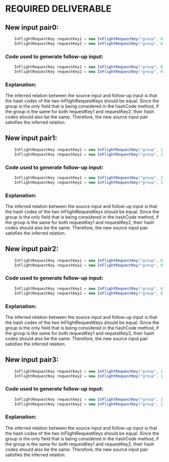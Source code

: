 # REQUIRED DELIVERABLE
## New input pair0:
```java
    InFlightRequestKey requestKey1 = new InFlightRequestKey("group", 0, 0);
    InFlightRequestKey requestKey2 = new InFlightRequestKey("group", 0, 0);
```
### Code used to generate follow-up input:
```java
    InFlightRequestKey requestKey1 = new InFlightRequestKey("group", 0, 0);
    InFlightRequestKey requestKey2 = new InFlightRequestKey("group", 0, 0);
```
### Explanation:
The inferred relation between the source input and follow-up input is that the hash codes of the two InFlightRequestKeys should be equal. Since the group is the only field that is being considered in the hashCode method, if the group is the same for both requestKey1 and requestKey2, their hash codes should also be the same. Therefore, the new source input pair satisfies the inferred relation.

## New input pair1:
```java
    InFlightRequestKey requestKey1 = new InFlightRequestKey("group", 1, 1);
    InFlightRequestKey requestKey2 = new InFlightRequestKey("group", 1, 1);
```
### Code used to generate follow-up input:
```java
    InFlightRequestKey requestKey1 = new InFlightRequestKey("group", 1, 1);
    InFlightRequestKey requestKey2 = new InFlightRequestKey("group", 1, 1);
```
### Explanation:
The inferred relation between the source input and follow-up input is that the hash codes of the two InFlightRequestKeys should be equal. Since the group is the only field that is being considered in the hashCode method, if the group is the same for both requestKey1 and requestKey2, their hash codes should also be the same. Therefore, the new source input pair satisfies the inferred relation.

## New input pair2:
```java
    InFlightRequestKey requestKey1 = new InFlightRequestKey("group", 0, 1);
    InFlightRequestKey requestKey2 = new InFlightRequestKey("group", 0, 1);
```
### Code used to generate follow-up input:
```java
    InFlightRequestKey requestKey1 = new InFlightRequestKey("group", 0, 1);
    InFlightRequestKey requestKey2 = new InFlightRequestKey("group", 0, 1);
```
### Explanation:
The inferred relation between the source input and follow-up input is that the hash codes of the two InFlightRequestKeys should be equal. Since the group is the only field that is being considered in the hashCode method, if the group is the same for both requestKey1 and requestKey2, their hash codes should also be the same. Therefore, the new source input pair satisfies the inferred relation.

## New input pair3:
```java
    InFlightRequestKey requestKey1 = new InFlightRequestKey("group", 1, 0);
    InFlightRequestKey requestKey2 = new InFlightRequestKey("group", 1, 0);
```
### Code used to generate follow-up input:
```java
    InFlightRequestKey requestKey1 = new InFlightRequestKey("group", 1, 0);
    InFlightRequestKey requestKey2 = new InFlightRequestKey("group", 1, 0);
```
### Explanation:
The inferred relation between the source input and follow-up input is that the hash codes of the two InFlightRequestKeys should be equal. Since the group is the only field that is being considered in the hashCode method, if the group is the same for both requestKey1 and requestKey2, their hash codes should also be the same. Therefore, the new source input pair satisfies the inferred relation.
